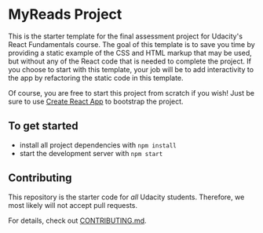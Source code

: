 # MyReads Project

This is the starter template for the final assessment project for Udacity's React Fundamentals course. The goal of this template is to save you time by providing a static example of the CSS and HTML markup that may be used, but without any of the React code that is needed to complete the project. If you choose to start with this template, your job will be to add interactivity to the app by refactoring the static code in this template.

Of course, you are free to start this project from scratch if you wish! Just be sure to use [Create React App](https://github.com/facebookincubator/create-react-app) to bootstrap the project.

## To get started

* install all project dependencies with `npm install`
* start the development server with `npm start`


## Contributing

This repository is the starter code for _all_ Udacity students. Therefore, we most likely will not accept pull requests.

For details, check out [CONTRIBUTING.md](CONTRIBUTING.md).
